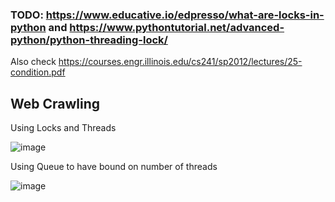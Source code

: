 ### TODO: https://www.educative.io/edpresso/what-are-locks-in-python and https://www.pythontutorial.net/advanced-python/python-threading-lock/

Also check https://courses.engr.illinois.edu/cs241/sp2012/lectures/25-condition.pdf

## Web Crawling

Using Locks and Threads

![image](https://user-images.githubusercontent.com/19663316/146889884-463eef77-7666-42cb-b02c-c78059ce9416.png)


Using Queue to have bound on number of threads

![image](https://user-images.githubusercontent.com/19663316/146889824-a3dda9d1-f1bd-4674-abcd-bd5fe09b4a95.png)
